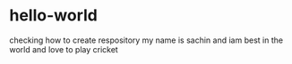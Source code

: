 # hello-world
checking how  to create respository
my name is sachin and iam best in the world and love to 
play cricket

